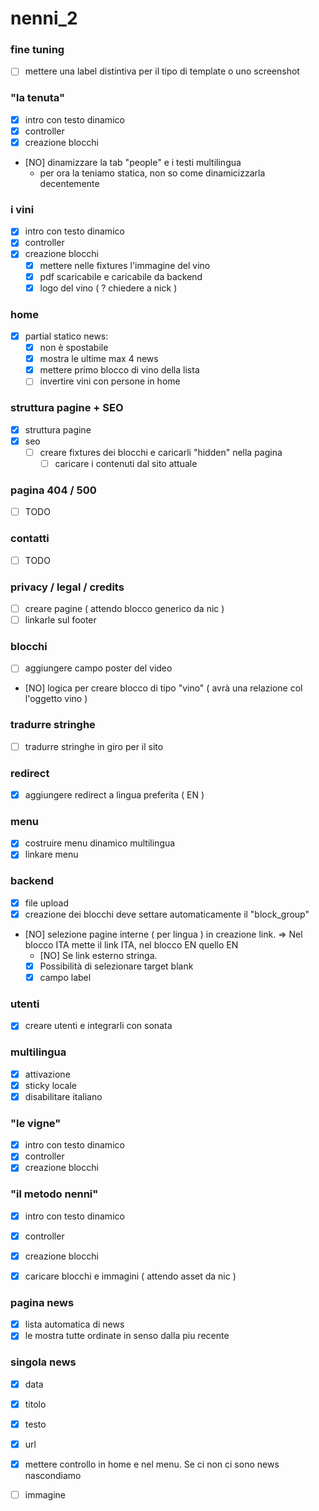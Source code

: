 nenni_2
=======

### fine tuning
- [ ] mettere una label distintiva per il tipo di template o uno screenshot

### "la tenuta"
- [x] intro con testo dinamico
- [x] controller
- [x] creazione blocchi
- [NO] dinamizzare la tab "people" e i testi multilingua
    - per ora la teniamo statica, non so come dinamicizzarla decentemente

### i vini
- [x] intro con testo dinamico
- [x] controller
- [x] creazione blocchi
    - [x] mettere nelle fixtures l'immagine del vino 
    - [x] pdf scaricabile e caricabile da backend
    - [x] logo del vino ( ? chiedere a nick )

### home
- [x] partial statico news:
    - [x] non è spostabile
    - [x] mostra le ultime max 4 news
    - [x] mettere primo blocco di vino della lista
    - [ ] invertire vini con persone in home

### struttura pagine + SEO
- [x] struttura pagine
- [x] seo
    - [ ] creare fixtures dei blocchi e caricarli "hidden" nella pagina
        - [ ] caricare i contenuti dal sito attuale
      
### pagina 404 / 500
- [ ] TODO

### contatti
- [ ] TODO
   
### privacy / legal / credits   
- [ ] creare pagine ( attendo blocco generico da nic )
- [ ] linkarle sul footer      

### blocchi
- [ ] aggiungere campo poster del video
- [NO] logica per creare blocco di tipo "vino" ( avrà una relazione col l'oggetto vino )

### tradurre stringhe
- [ ] tradurre stringhe in giro per il sito

### redirect
- [x] aggiungere redirect a lingua preferita ( EN )

### menu
- [x] costruire menu dinamico multilingua
- [x] linkare menu

### backend
- [x] file upload
- [x] creazione dei blocchi deve settare automaticamente il "block_group"
- [NO] selezione pagine interne ( per lingua ) in creazione link. => Nel blocco ITA mette il link ITA, nel blocco EN quello EN 
    - [NO] Se link esterno stringa. 
    - [x] Possibilità di selezionare target blank
    - [x] campo label

### utenti
- [x] creare utenti e integrarli con sonata
    
### multilingua
- [x] attivazione 
- [x] sticky locale
- [x] disabilitare italiano

### "le vigne"
- [x] intro con testo dinamico
- [x] controller
- [x] creazione blocchi 

### "il metodo nenni"
- [x] intro con testo dinamico
- [x] controller
- [x] creazione blocchi 
- [x] caricare blocchi e immagini ( attendo asset da nic )
    

### pagina news
- [x] lista automatica di news
- [x] le mostra tutte ordinate in senso dalla piu recente
 
### singola news
- [x] data
- [x] titolo
- [x] testo
- [x] url
- [x] mettere controllo in home e nel menu. Se ci non ci sono news nascondiamo
- [ ] immagine


